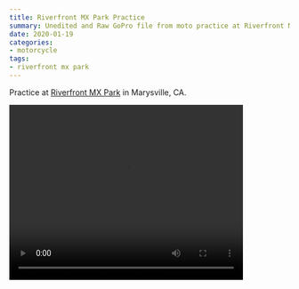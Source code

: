 ```yaml
---
title: Riverfront MX Park Practice
summary: Unedited and Raw GoPro file from moto practice at Riverfront MX Park.
date: 2020-01-19
categories:
- motorcycle
tags:
- riverfront mx park
---
```


Practice at [Riverfront MX Park](http://riverfrontmxpark.com) in Marysville, CA.  

<video width="420" height="315" controls>
  <source src="https://s3-us-west-1.amazonaws.com/mikejobrienmedia/20200119_GOPR0886-1.MP4" type="video/mp4">
</video>